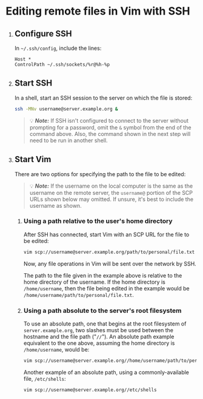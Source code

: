 # Editing remote files in Vim with SSH

1. ## Configure SSH

    In `~/.ssh/config`, include the lines:

    ```
    Host *
    ControlPath ~/.ssh/sockets/%r@%h-%p
    ```

1. ## Start SSH

    In a shell, start an SSH session to the server on which the file is stored:

    ```sh
    ssh -MNv username@server.example.org &
    ```

    > 💡
    **_Note:_** If SSH isn't configured to connect to the server without prompting for a password, omit
    the `&` symbol from the end of the command above.  Also, the command shown in the next step will
    need to be run in another shell.

1. ## Start Vim

    There are two options for specifying the path to the file to be edited:

    > 💡
    **_Note:_** If the username on the local computer is the same as the username on the remote server, 
    the `username@` portion of the SCP URLs shown below may omitted.  If unsure, it's best to include the
    username as shown.


    1. ### Using a path relative to the user's home directory

        After SSH has connected, start Vim with an SCP URL for the file to be edited:

        ```sh
        vim scp://username@server.example.org/path/to/personal/file.txt
        ```

        Now, any file operations in Vim will be sent over the network by SSH.

        The path to the file given in the example above is relative to the home directory of the username.  If the
        home directory is `/home/username`, then the file being edited in the example would be 
        `/home/username/path/to/personal/file.txt`.

    1. ### Using a path absolute to the server's root filesystem

        To use an absolute path, one that begins at the root filesystem of `server.example.org`, two slashes
        must be used between the hostname and the file path ("`//`").  An absolute path example equivalent to 
        the one above, assuming the home directory is `/home/username`, would be:

        ```sh
        vim scp://username@server.example.org//home/username/path/to/personal/file.txt
        ```

        Another example of an absolute path, using a commonly-available file, `/etc/shells`:

        ```sh
        vim scp://username@server.example.org//etc/shells
        ```
